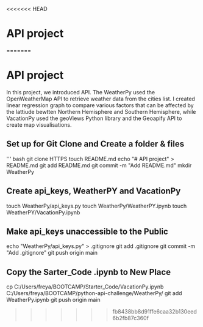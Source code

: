 <<<<<<< HEAD
# API project
=======
# API project
In this project, we introduced API. The WeatherPy used the OpenWeatherMap API to retrieve weather data from the cities list. I created linear regression graph to compare various factors that can be affected by the lattiude bewtten Northern Hemisphere and Southern Hemisphere, while VacationPy used the geoViews Python library and the Geoapify API to create map visualisations.

## Set up for Git Clone and Create a folder & files
''' bash
git clone HTTPS
  touch README.md
  echo "# API project" > README.md
  git add README.md
  git commit -m "Add README.md"
  mkdir WeatherPy

## Create api_keys, WeatherPY and VacationPy
  touch WeatherPy/api_keys.py
  touch WeatherPy/WeatherPY.ipynb
  touch WeatherPY/VacationPy.ipynb

## Make api_keys unaccessible to the Public
  echo "WeatherPy/api_keys.py" > .gitignore
  git add .gitignore
  git commit -m "Add .gitignore"
  git push origin main

## Copy the Sarter_Code .ipynb to New Place
  cp C:/Users/freya/BOOTCAMP/Starter_Code/VacationPy.ipynb C:/Users/freya/BOOTCAMP/python-api-challenge/WeatherPy/
  git add WeatherPy.ipynb
  git push origin main

  
>>>>>>> fb8438bb8d91ffe6caa32b130eed6b2fb87c360f

